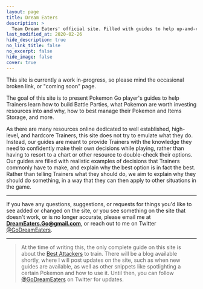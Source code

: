 ```yaml
---
layout: page
title: Dream Eaters
description: >
  Team Dream Eaters' official site. Filled with guides to help up-and-coming Trainers.
last_modified_at: 2020-02-26
hide_description: true
no_link_title: false
no_excerpt: false
hide_image: false
cover: true
---
```


This site is currently a work in-progress, so please mind the occasional broken link, or "coming soon" page.

The goal of this site is to present Pokemon Go player's guides to help Trainers learn how to build Battle Parties, what Pokemon are worth investing resources into and why, how to best manage their Pokemon and Items Storage, and more.

As there are many resources online dedicated to well established, high-level, and hardcore Trainers, this site does not try to emulate what they do. Instead, our guides are meant to provide Trainers with the knowledge they need to confidently make their own decisions while playing, rather than having to resort to a chart or other resource to double-check their options. Our guides are filled with realistic examples of decisions that Trainers commonly have to make, and explain why the best option is in fact the best. Rather than telling Trainers what they should do, we aim to explain why they should do something, in a way that they can then apply to other situations in the game.

---

If you have any questions, suggestions, or requests for things you'd like to see added or changed on the site, or you see something on the site that doesn't work, or is no longer accurate, please email me at **DreamEaters.Go@gmail.com**, or reach out to me on Twitter [@GoDreamEaters](https://www.twitter.com/godreameaters).

---

> At the time of writing this, the only complete guide on this site is about the [Best Attackers](/go/teambuilding/best-attackers) to train. There will be a blog available shortly, where I will post updates on the site, such as when new guides are available, as well as other snippets like spotlighting a certain Pokemon and how to use it.
> Until then, you can follow [@GoDreamEaters](www.twitter.com/godreameaters) on Twitter for updates.
